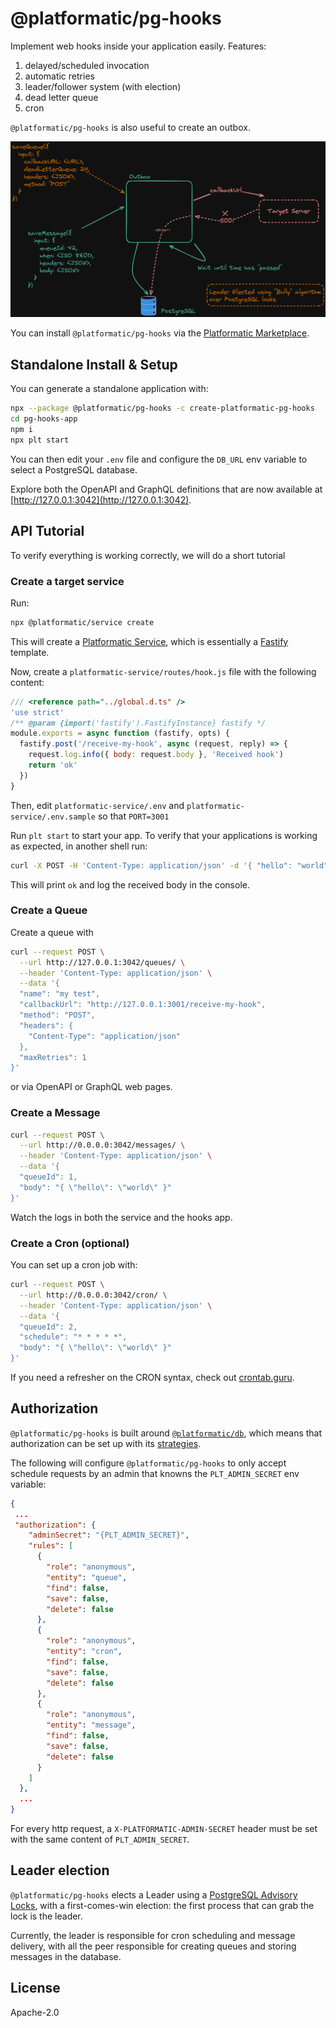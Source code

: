 # @platformatic/pg-hooks

Implement web hooks inside your application easily.
Features:

1. delayed/scheduled invocation
2. automatic retries
3. leader/follower system (with election)
4. dead letter queue
5. cron

`@platformatic/pg-hooks` is also useful to create an outbox.

![Architecture](./architecture.png)

You can install `@platformatic/pg-hooks` via the [Platformatic Marketplace](https://marketplace.platformatic.dev/).

## Standalone Install & Setup

You can generate a standalone application with: 

```bash
npx --package @platformatic/pg-hooks -c create-platformatic-pg-hooks
cd pg-hooks-app
npm i
npx plt start
```

You can then edit your `.env` file and configure the `DB_URL` env variable
to select a PostgreSQL database.

Explore both the OpenAPI and GraphQL definitions that are now available at [http://127.0.0.1:3042](http://127.0.0.1:3042).

## API Tutorial

To verify everything is working correctly, we will do a short tutorial

### Create a target service

Run:

```bash
npx @platformatic/service create
```

This will create a [Platformatic Service](https://docs.platformatic.dev/docs/reference/service/introduction),
which is essentially a [Fastify](https://fastify.dev) template.

Now, create a `platformatic-service/routes/hook.js` file with the following content:

```js
/// <reference path="../global.d.ts" />
'use strict'
/** @param {import('fastify').FastifyInstance} fastify */
module.exports = async function (fastify, opts) {
  fastify.post('/receive-my-hook', async (request, reply) => {
    request.log.info({ body: request.body }, 'Received hook')
    return 'ok'
  })
}
```

Then, edit `platformatic-service/.env` and `platformatic-service/.env.sample` so that `PORT=3001`

Run `plt start` to start your app. To verify that your applications is working as expected, in another shell run:

```bash
curl -X POST -H 'Content-Type: application/json' -d '{ "hello": "world" }' http://127.0.0.1:3001/receive-my-hook
```

This will print `ok` and log the received body in the console.

### Create a Queue

Create a queue with

```bash
curl --request POST \
  --url http://127.0.0.1:3042/queues/ \
  --header 'Content-Type: application/json' \
  --data '{
  "name": "my test",
  "callbackUrl": "http://127.0.0.1:3001/receive-my-hook",
  "method": "POST",
  "headers": {
    "Content-Type": "application/json"
  },
  "maxRetries": 1
}'
```

or via OpenAPI or GraphQL web pages.

### Create a Message

```bash
curl --request POST \
  --url http://0.0.0.0:3042/messages/ \
  --header 'Content-Type: application/json' \
  --data '{
  "queueId": 1,
  "body": "{ \"hello\": \"world\" }"
}'
```

Watch the logs in both the service and the hooks app.

### Create a Cron (optional)

You can set up a cron job with:

```bash
curl --request POST \
  --url http://0.0.0.0:3042/cron/ \
  --header 'Content-Type: application/json' \
  --data '{
  "queueId": 2,
  "schedule": "* * * * *",
  "body": "{ \"hello\": \"world\" }"
}'
```

If you need a refresher on the CRON syntax, check out [crontab.guru](https://crontab.guru).

## Authorization

`@platformatic/pg-hooks` is built around [`@platformatic/db`](https://docs.platformatic.dev/docs/reference/db/introduction/#platformatic-db),
which means that authorization can be set up with its [strategies](https://docs.platformatic.dev/docs/reference/db/authorization/introduction).

The following will configure `@platformatic/pg-hooks` to only accept schedule requests by an admin that knowns the
`PLT_ADMIN_SECRET` env variable:

```json
{
 ...
 "authorization": {
    "adminSecret": "{PLT_ADMIN_SECRET}",
    "rules": [
      {
        "role": "anonymous",
        "entity": "queue",
        "find": false,
        "save": false,
        "delete": false
      },
      {
        "role": "anonymous",
        "entity": "cron",
        "find": false,
        "save": false,
        "delete": false
      },
      {
        "role": "anonymous",
        "entity": "message",
        "find": false,
        "save": false,
        "delete": false
      }
    ]
  },
  ...
}
```

For every http request, a `X-PLATFORMATIC-ADMIN-SECRET` header must be set with the same content of `PLT_ADMIN_SECRET`.

## Leader election

`@platformatic/pg-hooks` elects a Leader using a [PostgreSQL Advisory Locks](https://www.postgresql.org/docs/current/explicit-locking.html#ADVISORY-LOCKS),
with a first-comes-win election: the first process that can grab the lock is the leader.

Currently, the leader is responsible for cron scheduling and message delivery, with all the peer responsible for
creating queues and storing messages in the database.

## License

Apache-2.0
